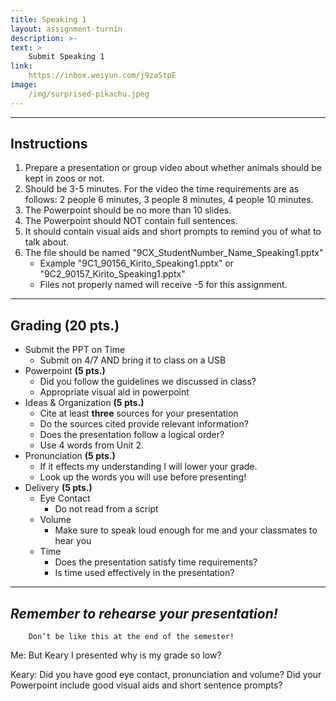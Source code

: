 ```yaml
---
title: Speaking 1
layout: assignment-turnin
description: >-
text: >
    Submit Speaking 1
link: 
    https://inbox.weiyun.com/j9zaStpE
image: 
    /img/surprised-pikachu.jpeg
---
```

---
## Instructions
1. Prepare a presentation or group video about whether animals should be kept in zoos or not.
2. Should be 3-5 minutes. For the video the time requirements are as follows: 2 people 6 minutes, 3 people 8 minutes, 4 people 10 minutes.
3. The Powerpoint should be no more than 10 slides.
4. The Powerpoint should NOT contain full sentences. 
5. It should contain visual aids and short prompts to remind you of what to talk about.
6. The file should be named "9CX_StudentNumber_Name_Speaking1.pptx"
    - Example "9C1_90156_Kirito_Speaking1.pptx" or "9C2_90157_Kirito_Speaking1.pptx"
    - Files not properly named will receive -5 for this assignment.

---
## Grading (20 pts.)
- Submit the PPT on Time
    - Submit on 4/7 AND bring it to class on a USB
- Powerpoint **(5 pts.)**
    - Did you follow the guidelines we discussed in class?
    - Appropriate visual aid in powerpoint
- Ideas & Organization **(5 pts.)**
    - Cite at least **three** sources for your presentation
    - Do the sources cited provide relevant information?
    - Does the presentation follow a logical order?
    - Use 4 words from Unit 2.
- Pronunciation **(5 pts.)**
    - If it effects my understanding I will lower your grade.
    - Look up the words you will use before presenting! 
- Delivery **(5 pts.)**
    - Eye Contact
        - Do not read from a script
    - Volume
        - Make sure to speak loud enough for me and your classmates to hear you
    - Time
        - Does the presentation satisfy time requirements?
        - Is time used effectively in the presentation? 
---
## ***Remember to rehearse your presentation!***

        Don’t be like this at the end of the semester!

Me: But Keary I presented why is my grade so low?

Keary: Did you have good eye contact, pronunciation and volume? Did your Powerpoint include good visual aids and short sentence prompts?

